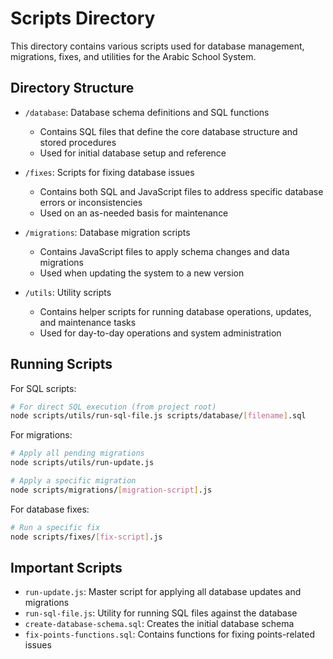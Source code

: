 # Scripts Directory

This directory contains various scripts used for database management, migrations, fixes, and utilities for the Arabic School System.

## Directory Structure

- `/database`: Database schema definitions and SQL functions
  - Contains SQL files that define the core database structure and stored procedures
  - Used for initial database setup and reference

- `/fixes`: Scripts for fixing database issues
  - Contains both SQL and JavaScript files to address specific database errors or inconsistencies
  - Used on an as-needed basis for maintenance

- `/migrations`: Database migration scripts
  - Contains JavaScript files to apply schema changes and data migrations
  - Used when updating the system to a new version

- `/utils`: Utility scripts
  - Contains helper scripts for running database operations, updates, and maintenance tasks
  - Used for day-to-day operations and system administration

## Running Scripts

For SQL scripts:
```bash
# For direct SQL execution (from project root)
node scripts/utils/run-sql-file.js scripts/database/[filename].sql
```

For migrations:
```bash
# Apply all pending migrations
node scripts/utils/run-update.js

# Apply a specific migration
node scripts/migrations/[migration-script].js
```

For database fixes:
```bash
# Run a specific fix
node scripts/fixes/[fix-script].js
```

## Important Scripts

- `run-update.js`: Master script for applying all database updates and migrations
- `run-sql-file.js`: Utility for running SQL files against the database
- `create-database-schema.sql`: Creates the initial database schema
- `fix-points-functions.sql`: Contains functions for fixing points-related issues 
